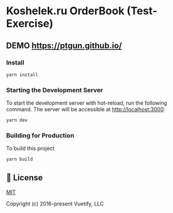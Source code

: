 # Koshelek.ru OrderBook (Test-Exercise)

## DEMO https://ptgun.github.io/


### Install


```bash
yarn install
```

### Starting the Development Server

To start the development server with hot-reload, run the following command. The server will be accessible at [http://localhost:3000](http://localhost:3000):

```bash
yarn dev
```


### Building for Production

To build this project

```bash
yarn build
```

## 📑 License
[MIT](http://opensource.org/licenses/MIT)

Copyright (c) 2016-present Vuetify, LLC
